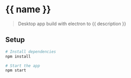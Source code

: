 # {{ name }}

> Desktop app build with electron to {{ description }}

## Setup
```sh
# Install dependencies
npm install

# Start the app
npm start
```
